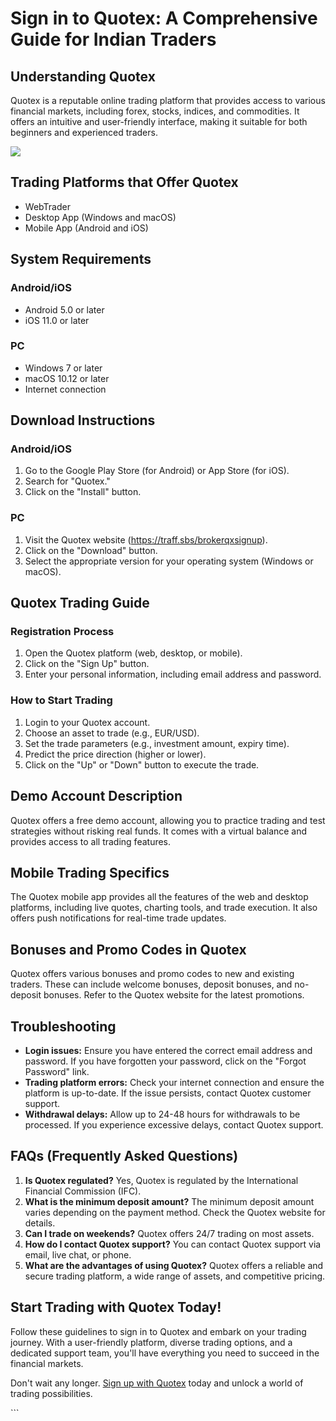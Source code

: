 # Sign in to Quotex: A Comprehensive Guide for Indian Traders

## Understanding Quotex

Quotex is a reputable online trading platform that provides access to
various financial markets, including forex, stocks, indices, and
commodities. It offers an intuitive and user-friendly interface, making
it suitable for both beginners and experienced traders.

[![](https://static.quotex.io/files/12_en/300_250.jpg)](https://traff.sbs/brokerqxlid)

## Trading Platforms that Offer Quotex

-   WebTrader
-   Desktop App (Windows and macOS)
-   Mobile App (Android and iOS)

## System Requirements

### Android/iOS

-   Android 5.0 or later
-   iOS 11.0 or later

### PC

-   Windows 7 or later
-   macOS 10.12 or later
-   Internet connection

## Download Instructions

### Android/iOS

1.  Go to the Google Play Store (for Android) or App Store (for iOS).
2.  Search for "Quotex."
3.  Click on the "Install" button.

### PC

1.  Visit the Quotex website (https://traff.sbs/brokerqxsignup).
2.  Click on the "Download" button.
3.  Select the appropriate version for your operating system (Windows or
    macOS).

## Quotex Trading Guide

### Registration Process

1.  Open the Quotex platform (web, desktop, or mobile).
2.  Click on the "Sign Up" button.
3.  Enter your personal information, including email address and
    password.

### How to Start Trading

1.  Login to your Quotex account.
2.  Choose an asset to trade (e.g., EUR/USD).
3.  Set the trade parameters (e.g., investment amount, expiry time).
4.  Predict the price direction (higher or lower).
5.  Click on the "Up" or "Down" button to execute the trade.

## Demo Account Description

Quotex offers a free demo account, allowing you to practice trading and
test strategies without risking real funds. It comes with a virtual
balance and provides access to all trading features.

## Mobile Trading Specifics

The Quotex mobile app provides all the features of the web and desktop
platforms, including live quotes, charting tools, and trade execution.
It also offers push notifications for real-time trade updates.

## Bonuses and Promo Codes in Quotex

Quotex offers various bonuses and promo codes to new and existing
traders. These can include welcome bonuses, deposit bonuses, and
no-deposit bonuses. Refer to the Quotex website for the latest
promotions.

## Troubleshooting

-   **Login issues:** Ensure you have entered the correct email address
    and password. If you have forgotten your password, click on the
    "Forgot Password" link.
-   **Trading platform errors:** Check your internet connection and
    ensure the platform is up-to-date. If the issue persists, contact
    Quotex customer support.
-   **Withdrawal delays:** Allow up to 24-48 hours for withdrawals to be
    processed. If you experience excessive delays, contact Quotex
    support.

## FAQs (Frequently Asked Questions)

1.  **Is Quotex regulated?** Yes, Quotex is regulated by the
    International Financial Commission (IFC).
2.  **What is the minimum deposit amount?** The minimum deposit amount
    varies depending on the payment method. Check the Quotex website for
    details.
3.  **Can I trade on weekends?** Quotex offers 24/7 trading on most
    assets.
4.  **How do I contact Quotex support?** You can contact Quotex support
    via email, live chat, or phone.
5.  **What are the advantages of using Quotex?** Quotex offers a
    reliable and secure trading platform, a wide range of assets, and
    competitive pricing.

## Start Trading with Quotex Today!

Follow these guidelines to sign in to Quotex and embark on your trading
journey. With a user-friendly platform, diverse trading options, and a
dedicated support team, you\'ll have everything you need to succeed in
the financial markets.

Don\'t wait any longer. [Sign up with
Quotex](\%22https://traff.sbs/brokerqxsignup\%22) today and unlock a
world of trading possibilities.

\`\`\`

